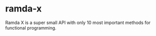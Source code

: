 # ramda-x
Ramda X is a super small API with only 10 most important methods for functional programming.
